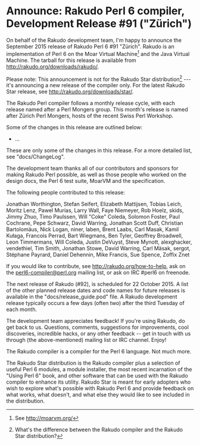 # Announce: Rakudo Perl 6 compiler, Development Release #91 ("Zürich")

On behalf of the Rakudo development team, I'm happy to announce the September
2015 release of Rakudo Perl 6 #91 "Zürich". Rakudo is an implementation of
Perl 6 on the Moar Virtual Machine[^1] and the Java Virtual Machine. The
tarball for this release is available from <http://rakudo.org/downloads/rakudo/>.

Please note: This announcement is not for the Rakudo Star
distribution[^2] --- it's announcing a new release of the compiler
only. For the latest Rakudo Star release, see
<http://rakudo.org/downloads/star/>.

The Rakudo Perl compiler follows a monthly release cycle, with each
release named after a Perl Mongers group. This month's release is named after
Zürich Perl Mongers, hosts of the recent Swiss Perl Workshop.

Some of the changes in this release are outlined below:

* …

These are only some of the changes in this release. For a more
detailed list, see "docs/ChangeLog".

The development team thanks all of our contributors and sponsors for
making Rakudo Perl possible, as well as those people who worked on
the design docs, the Perl 6 test suite, MoarVM and the specification.

The following people contributed to this release:

Jonathan Worthington, Stefan Seifert, Elizabeth Mattijsen, Tobias Leich, Moritz Lenz, Pawel Murias, Larry Wall, Faye Niemeyer, Rob Hoelz, skids, Jimmy Zhuo, Timo Paulssen, Will "Coke" Coleda, Solomon Foster, Paul Cochrane, Pepe Schwarz, David Warring, Jonathan Scott Duff, Christian Bartolomäus, Nick Logan, niner, laben, Brent Laabs, Carl Masak, Kamil Kułaga, Francois Perrad, Bart Wiegmans, Ben Tyler, Geoffrey Broadwell, Leon Timmermans, Will Coleda, Justin DeVuyst, Steve Mynott, alexghacker, vendethiel, Tim Smith, Jonathan Stowe, David Warring, Carl Mäsak, sergot, Stéphane Payrard, Daniel Dehennin, Mike Francis, Sue Spence, Zoffix Znet

If you would like to contribute, see <http://rakudo.org/how-to-help>,
ask on the <perl6-compiler@perl.org> mailing list, or ask on IRC #perl6
on freenode.

The next release of Rakudo (#92), is scheduled for 22 October 2015.
A list of the other planned release dates and code names for future
releases is available in the "docs/release_guide.pod" file. A Rakudo
development release typically occurs a few days (often two) after the
third Tuesday of each month.

The development team appreciates feedback! If you're using Rakudo, do
get back to us. Questions, comments, suggestions for improvements, cool
discoveries, incredible hacks, or any other feedback -- get in touch with
us through (the above-mentioned) mailing list or IRC channel. Enjoy!

[^1]: See <http://moarvm.org/>

[^2]: What's the difference between the Rakudo compiler and the Rakudo
Star distribution?

The Rakudo compiler is a compiler for the Perl 6 language.
Not much more.

The Rakudo Star distribution is the Rakudo compiler plus a selection
of useful Perl 6 modules, a module installer, the most recent
incarnation of the "Using Perl 6" book, and other software that can
be used with the Rakudo compiler to enhance its utility.  Rakudo Star
is meant for early adopters who wish to explore what's possible with
Rakudo Perl 6 and provide feedback on what works, what doesn't, and
what else they would like to see included in the distribution.
